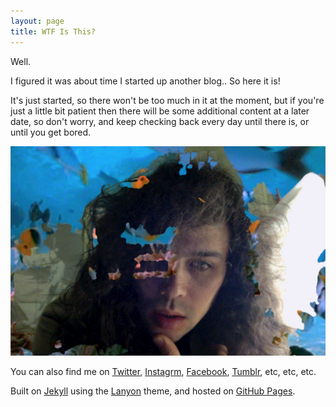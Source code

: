```yaml
---
layout: page
title: WTF Is This?
---
```


Well.

I figured it was about time I started up another blog.. So here it is!

It's just started, so there won't be too much in it at the moment, but if you're just a little bit patient then there will be some additional content at a later date, so don't worry, and keep checking back every day until there is, or until you get bored.

![A picture of me.](assets/josh-messiah.jpg)

You can also find me on [Twitter](https://twitter.com/phocks), [Instagrm](http://instagram.com/phocks), [Facebook](https://facebook.com/phocks), [Tumblr](http://phocks.tumblr.com/), etc, etc, etc.

Built on [Jekyll](http://jekyllrb.com/) using the [Lanyon](http://lanyon.getpoole.com/) theme, and hosted on [GitHub Pages](https://pages.github.com/).